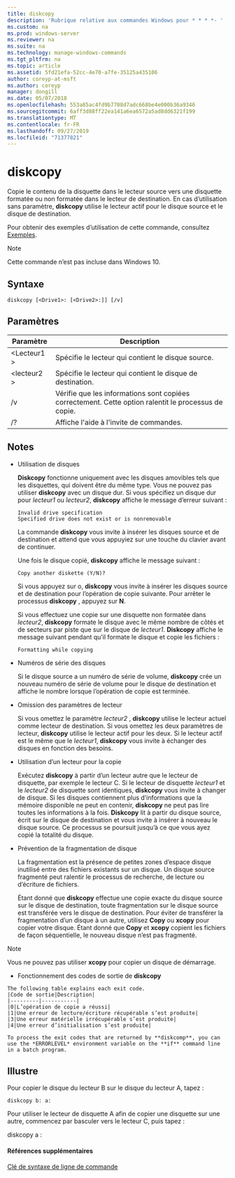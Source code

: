 ```yaml
---
title: diskcopy
description: 'Rubrique relative aux commandes Windows pour * * * *- '
ms.custom: na
ms.prod: windows-server
ms.reviewer: na
ms.suite: na
ms.technology: manage-windows-commands
ms.tgt_pltfrm: na
ms.topic: article
ms.assetid: 5fd21efa-52cc-4e70-a7fe-35125a435106
author: coreyp-at-msft
ms.author: coreyp
manager: dongill
ms.date: 05/07/2018
ms.openlocfilehash: 553a85ac4fd9b7708d7adc668be4e000b36a9346
ms.sourcegitcommit: 6aff3d88ff22ea141a6ea6572a5ad8dd6321f199
ms.translationtype: MT
ms.contentlocale: fr-FR
ms.lasthandoff: 09/27/2019
ms.locfileid: "71377821"
---
```

# <a name="diskcopy"></a>diskcopy



Copie le contenu de la disquette dans le lecteur source vers une disquette formatée ou non formatée dans le lecteur de destination. En cas d’utilisation sans paramètre, **diskcopy** utilise le lecteur actif pour le disque source et le disque de destination.

Pour obtenir des exemples d’utilisation de cette commande, consultez [Exemples](#BKMK_examples).

> [!NOTE]
> Cette commande n’est pas incluse dans Windows 10.

## <a name="syntax"></a>Syntaxe

```
diskcopy [<Drive1>: [<Drive2>:]] [/v]
```

## <a name="parameters"></a>Paramètres

|Paramètre|Description|
|---------|-----------|
|\<Lecteur1 >|Spécifie le lecteur qui contient le disque source.|
|\<lecteur2 >|Spécifie le lecteur qui contient le disque de destination.|
|/v|Vérifie que les informations sont copiées correctement. Cette option ralentit le processus de copie.|
|/?|Affiche l'aide à l'invite de commandes.|

## <a name="remarks"></a>Notes

-   Utilisation de disques

    **Diskcopy** fonctionne uniquement avec les disques amovibles tels que les disquettes, qui doivent être du même type. Vous ne pouvez pas utiliser **diskcopy** avec un disque dur. Si vous spécifiez un disque dur pour *lecteur1* ou *lecteur2*, **diskcopy** affiche le message d’erreur suivant :  
    ```
    Invalid drive specification
    Specified drive does not exist or is nonremovable
    ```  
    La commande **diskcopy** vous invite à insérer les disques source et de destination et attend que vous appuyiez sur une touche du clavier avant de continuer.

    Une fois le disque copié, **diskcopy** affiche le message suivant :  
    ```
    Copy another diskette (Y/N)?
    ```  
    Si vous appuyez sur o, **diskcopy** vous invite à insérer les disques source et de destination pour l’opération de copie suivante. Pour arrêter le processus **diskcopy** , appuyez sur **N**.

    Si vous effectuez une copie sur une disquette non formatée dans *lecteur2*, **diskcopy** formate le disque avec le même nombre de côtés et de secteurs par piste que sur le disque de *lecteur1*. **Diskcopy** affiche le message suivant pendant qu’il formate le disque et copie les fichiers :  
    ```
    Formatting while copying
    ```  
-   Numéros de série des disques

    Si le disque source a un numéro de série de volume, **diskcopy** crée un nouveau numéro de série de volume pour le disque de destination et affiche le nombre lorsque l’opération de copie est terminée.
-   Omission des paramètres de lecteur

    Si vous omettez le paramètre *lecteur2* , **diskcopy** utilise le lecteur actuel comme lecteur de destination. Si vous omettez les deux paramètres de lecteur, **diskcopy** utilise le lecteur actif pour les deux. Si le lecteur actif est le même que le *lecteur1*, **diskcopy** vous invite à échanger des disques en fonction des besoins.
-   Utilisation d’un lecteur pour la copie

    Exécutez **diskcopy** à partir d’un lecteur autre que le lecteur de disquette, par exemple le lecteur C. Si le lecteur de disquette *lecteur1* et le *lecteur2* de disquette sont identiques, **diskcopy** vous invite à changer de disque. Si les disques contiennent plus d’informations que la mémoire disponible ne peut en contenir, **diskcopy** ne peut pas lire toutes les informations à la fois. **Diskcopy** lit à partir du disque source, écrit sur le disque de destination et vous invite à insérer à nouveau le disque source. Ce processus se poursuit jusqu’à ce que vous ayez copié la totalité du disque.
-   Prévention de la fragmentation de disque

    La fragmentation est la présence de petites zones d’espace disque inutilisé entre des fichiers existants sur un disque. Un disque source fragmenté peut ralentir le processus de recherche, de lecture ou d’écriture de fichiers.

    Étant donné que **diskcopy** effectue une copie exacte du disque source sur le disque de destination, toute fragmentation sur le disque source est transférée vers le disque de destination. Pour éviter de transférer la fragmentation d’un disque à un autre, utilisez **Copy** ou **xcopy** pour copier votre disque. Étant donné que **Copy** et **xcopy** copient les fichiers de façon séquentielle, le nouveau disque n’est pas fragmenté.

> [!NOTE]
> Vous ne pouvez pas utiliser **xcopy** pour copier un disque de démarrage.
> -   Fonctionnement des codes de sortie de **diskcopy**

    The following table explains each exit code.  
    |Code de sortie|Description|
    |---------|-----------|
    |0|L’opération de copie a réussi|
    |1|Une erreur de lecture/écriture récupérable s’est produite|
    |3|Une erreur matérielle irrécupérable s’est produite|
    |4|Une erreur d’initialisation s’est produite|

    To process the exit codes that are returned by **diskcomp**, you can use the *ERRORLEVEL* environment variable on the **if** command line in a batch program.

## <a name="BKMK_examples"></a>Illustre

Pour copier le disque du lecteur B sur le disque du lecteur A, tapez :
```
diskcopy b: a:
```
Pour utiliser le lecteur de disquette A afin de copier une disquette sur une autre, commencez par basculer vers le lecteur C, puis tapez :

diskcopy a :

#### <a name="additional-references"></a>Références supplémentaires

[Clé de syntaxe de ligne de commande](command-line-syntax-key.md)